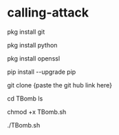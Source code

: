 # calling-attack
 pkg install git
 
pkg install python

 pkg install openssl

pip install --upgrade pip

git clone {paste the git hub link here}

cd TBomb
ls

 chmod +x TBomb.sh

 ./TBomb.sh
